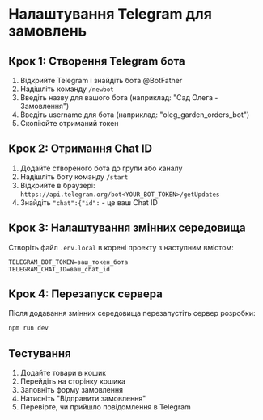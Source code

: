 # Налаштування Telegram для замовлень

## Крок 1: Створення Telegram бота

1. Відкрийте Telegram і знайдіть бота @BotFather
2. Надішліть команду `/newbot`
3. Введіть назву для вашого бота (наприклад: "Сад Олега - Замовлення")
4. Введіть username для бота (наприклад: "oleg_garden_orders_bot")
5. Скопіюйте отриманий токен

## Крок 2: Отримання Chat ID

1. Додайте створеного бота до групи або каналу
2. Надішліть боту команду `/start`
3. Відкрийте в браузері: `https://api.telegram.org/bot<YOUR_BOT_TOKEN>/getUpdates`
4. Знайдіть `"chat":{"id":` - це ваш Chat ID

## Крок 3: Налаштування змінних середовища

Створіть файл `.env.local` в корені проекту з наступним вмістом:

```
TELEGRAM_BOT_TOKEN=ваш_токен_бота
TELEGRAM_CHAT_ID=ваш_chat_id
```

## Крок 4: Перезапуск сервера

Після додавання змінних середовища перезапустіть сервер розробки:

```bash
npm run dev
```

## Тестування

1. Додайте товари в кошик
2. Перейдіть на сторінку кошика
3. Заповніть форму замовлення
4. Натисніть "Відправити замовлення"
5. Перевірте, чи прийшло повідомлення в Telegram
